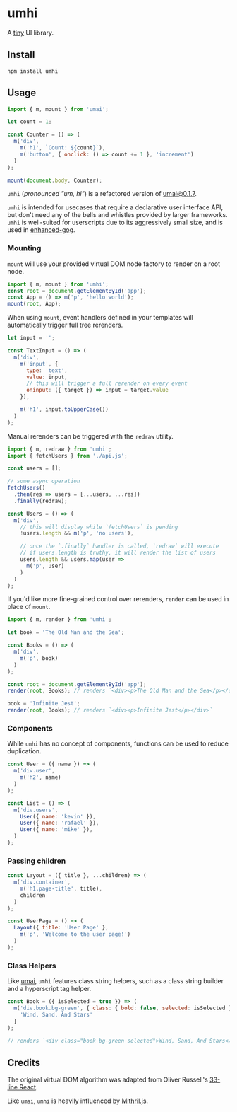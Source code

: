 # umhi

A [tiny](https://bundlephobia.com/package/umhi) UI library.

## Install

```shell
npm install umhi
```

## Usage

```js
import { m, mount } from 'umai';

let count = 1;

const Counter = () => (
  m('div',
    m('h1', `Count: ${count}`),
    m('button', { onclick: () => count += 1 }, 'increment')
  )
);

mount(document.body, Counter);
```

`umhi` (*pronounced "um, hi"*) is a refactored version of [umai@0.1.7](https://github.com/kevinfiol/umai).

`umhi` is intended for usecases that require a declarative user interface API, but don't need any of the bells and whistles provided by larger frameworks. `umhi` is well-suited for userscripts due to its aggressively small size, and is used in [enhanced-gog](https://github.com/kevinfiol/enhanced-gog).

### Mounting

`mount` will use your provided virtual DOM node factory to render on a root node.

```js
import { m, mount } from 'umhi';
const root = document.getElementById('app');
const App = () => m('p', 'hello world');
mount(root, App);
```

When using `mount`, event handlers defined in your templates will automatically trigger full tree rerenders.

```js
let input = '';

const TextInput = () => (
  m('div',
    m('input', {
      type: 'text',
      value: input,
      // this will trigger a full rerender on every event
      oninput: ({ target }) => input = target.value
    }),

    m('h1', input.toUpperCase())
  )
);
```

Manual rerenders can be triggered with the `redraw` utility.

```js
import { m, redraw } from 'umhi';
import { fetchUsers } from './api.js';

const users = [];

// some async operation
fetchUsers()
  .then(res => users = [...users, ...res])
  .finally(redraw);

const Users = () => (
  m('div',
    // this will display while `fetchUsers` is pending
    !users.length && m('p', 'no users'),

    // once the `.finally` handler is called, `redraw` will execute
    // if users.length is truthy, it will render the list of users
    users.length && users.map(user =>
      m('p', user)
    )
  )
);

```

If you'd like more fine-grained control over rerenders, `render` can be used in place of `mount`.

```js
import { m, render } from 'umhi';

let book = 'The Old Man and the Sea';

const Books = () => (
  m('div',
    m('p', book)
  )
);

const root = document.getElementById('app');
render(root, Books); // renders `<div><p>The Old Man and the Sea</p></div>`

book = 'Infinite Jest';
render(root, Books); // renders `<div><p>Infinite Jest</p></div>`
```

### Components

While `umhi` has no concept of components, functions can be used to reduce duplication.

```js
const User = ({ name }) => (
  m('div.user',
    m('h2', name)
  )
);

const List = () => (
  m('div.users',
    User({ name: 'kevin' }),
    User({ name: 'rafael' }),
    User({ name: 'mike' }),
  )
);
```

### Passing children

```js
const Layout = ({ title }, ...children) => (
  m('div.container',
    m('h1.page-title', title),
    children
  )
);

const UserPage = () => (
  Layout({ title: 'User Page' },
    m('p', 'Welcome to the user page!')
  )
);
```

### Class Helpers

Like [umai](https://github.com/kevinfiol/umai#class-utilities), `umhi` features class string helpers, such as a class string builder and a hyperscript tag helper.

```js
const Book = ({ isSelected = true }) => (
  m('div.book.bg-green', { class: { bold: false, selected: isSelected } },
    'Wind, Sand, And Stars'
  }
);

// renders `<div class="book bg-green selected">Wind, Sand, And Stars</div>`
```

## Credits
The original virtual DOM algorithm was adapted from Oliver Russell's [33-line React](https://leontrolski.github.io/33-line-react.html).

Like `umai`, `umhi` is heavily influenced by [Mithril.js](https://mithril.js.org).
